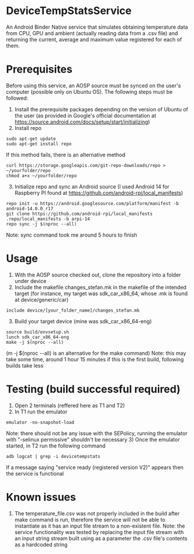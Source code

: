 # DeviceTempStatsService
An Android Binder Native service that simulates obtaining temperature data from CPU, GPU and ambient (actually reading data from a .csv file) and returning the current, average and maximum value registered for each of them.

# Prerequisites
Before using this service, an AOSP source must be synced on the user's computer (possible only on Ubuntu OS). The following steps must be followed:
1) Install the prerequisite packages depending on the version of Ubuntu of the user (as provided in Google's official documentation at https://source.android.com/docs/setup/start/initializing)
2) Install repo
```shell
sudo apt-get update
sudo apt-get install repo
```
If this method fails, there is an alternative method
```shell
curl https://storage.googleapis.com/git-repo-downloads/repo > ~/yourfolder/repo
chmod a+x ~/yourfolder/repo
```
3) Initialize repo and sync an Android source (I used Android 14 for Raspberry PI found at https://github.com/android-rpi/local_manifests)
```shell
repo init -u https://android.googlesource.com/platform/manifest -b android-14.0.0_r17
git clone https://github.com/android-rpi/local_manifests .repo/local_manifests -b arpi-14
repo sync -j $(nproc --all)
```
Note: sync command took me around 5 hours to finish

# Usage
1) With the AOSP source checked out, clone the repository into a folder under device
2) Include the makefile changes_stefan.mk in the makefile of the intended target (for instance, my target was sdk_car_x86_64, whose .mk is found at device/generic/car)
```shell
include device/[your_folder_name]/changes_stefan.mk
```
3) Build your target device (mine was sdk_car_x86_64-eng)
```shell
source build/envsetup.sh
lunch sdk_car_x86_64-eng
make -j $(nproc --all)
```
(m -j $(nproc --all) is an alternative for the make command)
Note: this may take some time, around 1 hour 15 minutes if this is the first build, following builds take less

# Testing (build successful required)
1) Open 2 terminals (reffered here as T1 and T2)
2) In T1 run the emulator
```shell
emulator -no-snapshot-load
```
Note: there should not be any issue with the SEPolicy, running the emulator with "-selinux permissive" shouldn't be necessary
3) Once the emulator started, in T2 run the following command
```shell
adb logcat | grep -i devicetempstats
```
If a message saying "service ready (registered version V2)" appears then the service is functional

# Known issues
1) The temperature_file.csv was not properly included in the build after make command is run, therefore the service will not be able to instantiate as it has an input file stream to a non-existent file.
Note: the service functionality was tested by replacing the input file stream with an input string stream built using as a parameter the .csv file's contents as a hardcoded string
